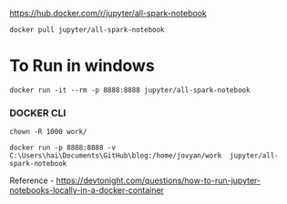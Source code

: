 https://hub.docker.com/r/jupyter/all-spark-notebook

`docker pull jupyter/all-spark-notebook`


# To Run in windows 

``` 
docker run -it --rm -p 8888:8888 jupyter/all-spark-notebook  
```

### DOCKER CLI

`chown -R 1000 work/`


```
docker run -p 8888:8888 -v C:\Users\hai\Documents\GitHub\blog:/home/jovyan/work  jupyter/all-spark-notebook  
```


Reference - https://devtonight.com/questions/how-to-run-jupyter-notebooks-locally-in-a-docker-container
